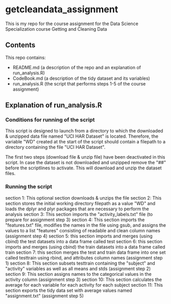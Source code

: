 # getcleandata_assignment
This is my repo for the course assignment for the Data Science Specialization course Getting and Cleaning Data

## Contents
This repo contains:
* README.md (a description of the repo and an explanation of run_analysis.R)
* CodeBook.md (a description of the tidy dataset and its variables)
* run_analysis.R (the script that performs steps 1-5 of the course assignment)

## Explanation of run_analysis.R
### Conditions for running of the script
This script is designed to launch from a directory to which the downloaded & unzipped data file named "UCI HAR Dataset" is located. Therefore, the variable "WD" created at the start of the script should contain a filepath to a directory containing the file "UCI HAR Dataset".

The first two steps (download file & unzip file) have been deactivated in this script. In case the dataset is not downloaded and unzipped remove the "##" before the scriptlines to activate. This will download and unzip the dataset files.

### Running the script
section 1: This optional section downloads & unzips the file
section 2: This section stores the initial working directory filepath as a value "WD" and loads the dplyr and plyr packages that are necessary to perform the analysis
section 3: This section imports the "activity_labels.txt" file (to prepare for assignment step 3)
section 4: This section imports the "features.txt" file, modifies the names in the file using gsub, and assigns the values to a list "features" consisting of readable and clean column names (assignment step 4)
section 5: this section imports and merges (using cbind) the test datasets into a data frame called test
section 6: this section imports and merges (using cbind) the train datasets into a data frame called train
section 7: this section merges the test and train data frame into one set called testtrain using rbind, and attributes column names (assignment step 1)
section 8: This section subsets testtrain containing the "subject" and "activity" variables as well as all means and stds (assignment step 2)
section 9: This section assigns names to the categorical values in the activity column (assignment step 3)
section 10: This section calculates the average for each variable for each activity for each subject
section 11: This section exports the tidy data set with average values named "assignment.txt" (assignment step 5)




